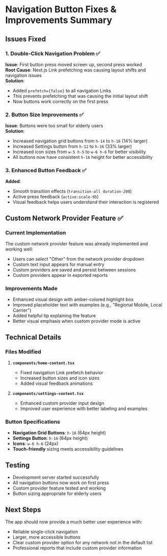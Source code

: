 # Navigation Button Fixes & Improvements Summary

## Issues Fixed

### 1. Double-Click Navigation Problem ✅ 
**Issue**: First button press moved screen up, second press worked  
**Root Cause**: Next.js Link prefetching was causing layout shifts and navigation issues  
**Solution**: 
- Added `prefetch={false}` to all navigation Links
- This prevents prefetching that was causing the initial layout shift
- Now buttons work correctly on the first press

### 2. Button Size Improvements ✅
**Issue**: Buttons were too small for elderly users  
**Solution**:
- Increased navigation grid buttons from `h-14` to `h-16` (14% larger)
- Increased Settings button from `h-12` to `h-16` (33% larger)
- Increased icon sizes from `w-5 h-5` to `w-6 h-6` for better visibility
- All buttons now have consistent `h-16` height for better accessibility

### 3. Enhanced Button Feedback ✅
**Added**:
- Smooth transition effects (`transition-all duration-200`)
- Active press feedback (`active:scale-95`)
- Visual feedback helps users understand their interaction is registered

## Custom Network Provider Feature ✅

### Current Implementation
The custom network provider feature was already implemented and working well:
- Users can select "Other" from the network provider dropdown
- Custom text input appears for manual entry
- Custom providers are saved and persist between sessions
- Custom providers appear in exported reports

### Improvements Made
- Enhanced visual design with amber-colored highlight box
- Improved placeholder text with examples (e.g., "Regional Mobile, Local Carrier")
- Added helpful tip explaining the feature
- Better visual emphasis when custom provider mode is active

## Technical Details

### Files Modified
1. **`components/home-content.tsx`**
   - Fixed navigation Link prefetch behavior
   - Increased button sizes and icon sizes
   - Added visual feedback animations

2. **`components/settings-content.tsx`**
   - Enhanced custom provider input design
   - Improved user experience with better labeling and examples

### Button Specifications
- **Navigation Grid Buttons**: `h-16` (64px height)
- **Settings Button**: `h-16` (64px height)
- **Icons**: `w-6 h-6` (24px)
- **Touch-friendly** sizing meets accessibility guidelines

## Testing
- Development server started successfully
- All navigation buttons now work on first press
- Custom provider feature tested and working
- Button sizing appropriate for elderly users

## Next Steps
The app should now provide a much better user experience with:
- Reliable single-click navigation
- Larger, more accessible buttons
- Clear custom provider option for any network not in the default list
- Professional reports that include custom provider information